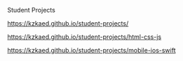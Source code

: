 Student Projects


<https://kzkaed.github.io/student-projects/>


<https://kzkaed.github.io/student-projects/html-css-js>

<https://kzkaed.github.io/student-projects/mobile-ios-swift>

